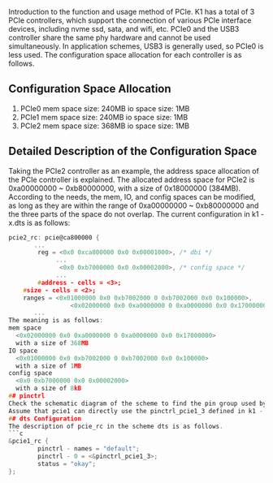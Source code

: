 Introduction to the function and usage method of PCIe.
K1 has a total of 3 PCIe controllers, which support the connection of various PCIe interface devices, including nvme ssd, sata, and wifi, etc.
PCIe0 and the USB3 controller share the same phy hardware and cannot be used simultaneously. In application schemes, USB3 is generally used, so PCIe0 is less used.
The configuration space allocation for each controller is as follows.
## Configuration Space Allocation
1. PCIe0
mem space size: 240MB
io space size: 1MB
2. PCIe1
mem space size: 240MB
io space size: 1MB
3. PCIe2
mem space size: 368MB
io space size: 1MB
## Detailed Description of the Configuration Space
Taking the PCIe2 controller as an example, the address space allocation of the PCIe controller is explained.
The allocated address space for PCIe2 is 0xa00000000 ~ 0xb80000000, with a size of 0x18000000 (384MB).
According to the needs, the mem, IO, and config spaces can be modified, as long as they are within the range of 0xa00000000 ~ 0xb80000000 and the three parts of the space do not overlap.
The current configuration in k1 - x.dts is as follows:
```c
pcie2_rc: pcie@ca800000 {
       ...
        reg = <0x0 0xca800000 0x0 0x00001000>, /* dbi */
             ...
              <0x0 0xb7000000 0x0 0x00002000>, /* config space */
             ...
        #address - cells = <3>;
	#size - cells = <2>;
	ranges = <0x01000000 0x0 0xb7002000 0 0xb7002000 0x0 0x100000>,
                 <0x02000000 0x0 0xa0000000 0 0xa0000000 0x0 0x17000000>;
       ...
The meaning is as follows:
mem space
  <0x02000000 0x0 0xa0000000 0 0xa0000000 0x0 0x17000000>
  with a size of 368MB
IO space
  <0x01000000 0x0 0xb7002000 0 0xb7002000 0x0 0x100000>
  with a size of 1MB
config space
  <0x0 0xb7000000 0x0 0x00002000>
  with a size of 8kB
## pinctrl
Check the schematic diagram of the scheme to find the pin group used by pcie. Refer to Section 1.2.2 to determine the pin group used by pcie.
Assume that pcie1 can directly use the pinctrl_pcie1_3 defined in k1 - x_pinctrl.dtsi.
## dts Configuration
The description of pcie_rc in the scheme dts is as follows.
```c
&pcie1_rc {
        pinctrl - names = "default";
        pinctrl - 0 = <&pinctrl_pcie1_3>;
        status = "okay";
};
```